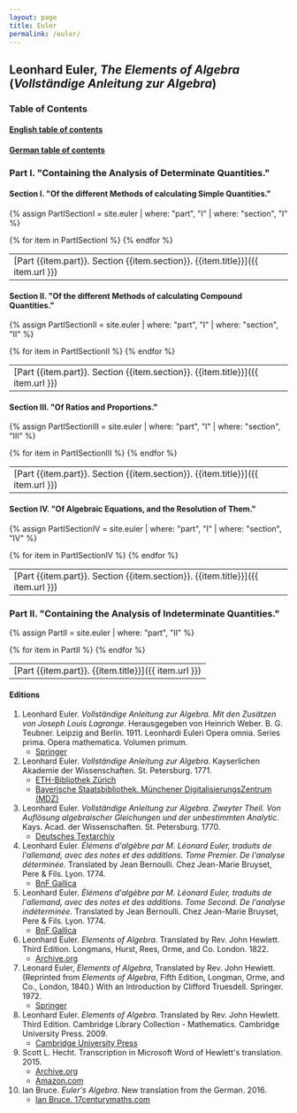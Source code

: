```yaml
---
layout: page
title: Euler
permalink: /euler/
---
```


## Leonhard Euler, *The Elements of Algebra* (*Vollständige Anleitung zur Algebra*)

### Table of Contents

#### [English table of contents](/assets/euler/en/TOCen.pdf)

#### [German table of contents](/assets/euler/de/TOCde.pdf)

### Part I. "Containing the Analysis of Determinate Quantities."

#### Section I. "Of the different Methods of calculating Simple Quantities."

{% assign PartISectionI = site.euler | where: "part", "I" | where: "section", "I" %}

<table>
{% for item in PartISectionI %}
<tr>
<td>[Part {{item.part}}. Section {{item.section}}. {{item.title}}]({{ item.url }})</td>
</tr>
{% endfor %}
</table>

<!--

{% for item in PartISectionI %}
###### [Part {{item.part}}. Section {{item.section}}. {{item.title}}]({{ item.url }})
{% endfor %}

-->

#### Section II. "Of the different Methods of calculating Compound Quantities."

{% assign PartISectionII = site.euler | where: "part", "I" | where: "section", "II" %}

<table>
{% for item in PartISectionII %}
<tr>
<td>[Part {{item.part}}. Section {{item.section}}. {{item.title}}]({{ item.url }})</td>
</tr>
{% endfor %}
</table>

#### Section III. "Of Ratios and Proportions."

{% assign PartISectionIII = site.euler | where: "part", "I" | where: "section", "III" %}

<table>
{% for item in PartISectionIII %}
<tr>
<td>[Part {{item.part}}. Section {{item.section}}. {{item.title}}]({{ item.url }})</td>
</tr>
{% endfor %}
</table>

#### Section IV. "Of Algebraic Equations, and the Resolution of Them."

{% assign PartISectionIV = site.euler | where: "part", "I" | where: "section", "IV" %}

<table>
{% for item in PartISectionIV %}
<tr>
<td>[Part {{item.part}}. Section {{item.section}}. {{item.title}}]({{ item.url }})</td>
</tr>
{% endfor %}
</table>

### Part II. "Containing the Analysis of Indeterminate Quantities."

{% assign PartII = site.euler | where: "part", "II" %}

<table>
{% for item in PartII %}
<tr>
<td>[Part {{item.part}}. {{item.title}}]({{ item.url }})</td>
</tr>
{% endfor %} 
</table>





<!--
{% for chapter in site.euler %}
- [{{chapter.title}}]({{ chapter.url }})
{% endfor %}
-->

#### Editions

1. Leonhard Euler. *Vollständige Anleitung zur Algebra. Mit den Zusätzen von Joseph Louis Lagrange.* Herausgegeben von Heinrich Weber. B. G. Teubner. Leipzig and Berlin. 1911. Leonhardi Euleri Opera omnia. Series prima. Opera mathematica. Volumen primum.
    - [Springer](https://link.springer.com/book/9783764314002)
2. Leonhard Euler. *Vollständige Anleitung zur Algebra*. Kayserlichen Akademie der Wissenschaften. St. Petersburg. 1771.
    - [ETH-Bibliothek Zürich](https://doi.org/10.3931/e-rara-9093)
    - [Bayerische Staatsbibliothek. Münchener DigitalisierungsZentrum (MDZ)](https://mdz-nbn-resolving.de/urn:nbn:de:bvb:12-bsb10081749-3)
3. Leonhard Euler. *Vollständige Anleitung zur Algebra. Zweyter Theil. Von Auflösung algebraischer Gleichungen und der unbestimmten Analytic*. Kays. Acad. der Wissenschaften. St. Petersburg. 1770.
    - [Deutsches Textarchiv](https://www.deutschestextarchiv.de/euler_algebra02_1770)
4. Leonhard Euler. *Élémens d'algèbre par M. Léonard Euler, traduits de l'allemand, avec des notes et des additions. Tome Premier. De l'analyse déterminée.* Translated by Jean Bernoulli. Chez Jean-Marie Bruyset, Pere & Fils. Lyon. 1774.
    - [BnF Gallica](https://gallica.bnf.fr/ark:/12148/bpt6k110159v)
5. Leonhard Euler. *Élémens d'algèbre par M. Léonard Euler, traduits de l'allemand, avec des notes et des additions. Tome Second. De l'analyse indéterminée.* Translated by Jean Bernoulli. Chez Jean-Marie Bruyset, Pere & Fils. Lyon. 1774.
    - [BnF Gallica](https://gallica.bnf.fr/ark:/12148/bpt6k123306p)
6. Leonhard Euler. *Elements of Algebra*. Translated by Rev. John Hewlett. Third Edition. Longmans, Hurst, Rees, Orme, and Co. London. 1822.
    - [Archive.org](https://archive.org/details/elementsofalgebr00euleuoft/)
7. Leonard Euler, *Elements of Algebra*, Translated by Rev. John Hewlett. (Reprinted from *Elements of Algebra*, Fifth Edition, Longman, Orme, and Co., London, 1840.) With an Introduction by Clifford Truesdell. Springer. 1972.
    - [Springer](https://doi.org/10.1007/978-1-4613-8511-0)
8. Leonhard Euler. *Elements of Algebra*. Translated by Rev. John Hewlett. Third Edition. Cambridge Library Collection - Mathematics. Cambridge University Press. 2009.
    - [Cambridge University Press](https://doi.org/10.1017/CBO9780511693519)
9. Scott L. Hecht. Transcription in Microsoft Word of Hewlett's translation. 2015.
    - [Archive.org](https://archive.org/details/ElementsOfAlgebraLeonhardEuler2015/)
    - [Amazon.com](https://www.amazon.com/Elements-Algebra-Leonhard-Euler/dp/150890118X)
10. Ian Bruce. *Euler's Algebra*. New translation from the German. 2016.
    - [Ian Bruce. 17centurymaths.com](https://www.17centurymaths.com/contents/euleralgebra.htm)